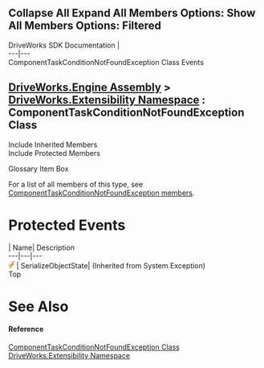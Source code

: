 Collapse All Expand All Members Options: Show All  Members Options: Filtered   
---  
DriveWorks SDK Documentation  |   
---|---  
ComponentTaskConditionNotFoundException Class Events   
  
[DriveWorks.Engine Assembly](topic2156.md) > [DriveWorks.Extensibility Namespace](topic7150.md) : ComponentTaskConditionNotFoundException Class  
---  
  
Include Inherited Members    
Include Protected Members    


Glossary Item Box

For a list of all members of this type, see [ComponentTaskConditionNotFoundException members](topic7158.md).

# Protected Events

| Name| Description  
---|---|---  
![Protected Event](dotnetimages/protectedEvent.gif)| SerializeObjectState|  (Inherited from System.Exception)  
Top

# See Also

#### Reference

[ComponentTaskConditionNotFoundException Class](topic7157.md)   
[DriveWorks.Extensibility Namespace](topic7150.md)


